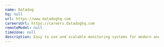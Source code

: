 ```yaml
---
name: Datadog
hq: null
url: https://www.datadoghq.com
careersUrl: https://careers.datadoghq.com
remoteModel: null
timezone: null
description: Easy to use and scalable monitoring systems for modern and dynamic infrastructure. Distributed team with offices in New York, Boston and Paris. Engineers based all around the world.
---
```

